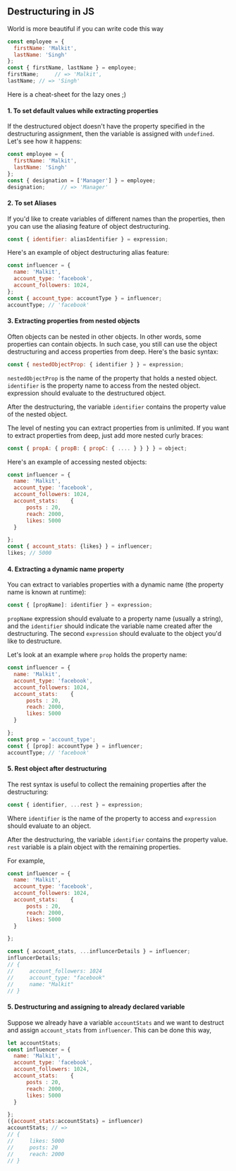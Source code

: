 
## Destructuring in JS

World is more beautiful if you can write code this way

```js
const employee = {
  firstName: 'Malkit',
  lastName: 'Singh'
};
const { firstName, lastName } = employee;
firstName;     // => 'Malkit',
lastName; // => 'Singh'
```

Here is a cheat-sheet for the lazy ones ;)

#### 1. To set default values while extracting properties
If the destructured object doesn't have the property specified in the destructuring assignment, then the variable is assigned with `undefined`. Let's see how it happens:
```js
const employee = {
  firstName: 'Malkit',
  lastName: 'Singh'
};
const { designation = ['Manager'] } = employee;
designation;     // => 'Manager'
```

#### 2. To set Aliases
If you'd like to create variables of different names than the properties, then you can use the aliasing feature of object destructuring.
```js
const { identifier: aliasIdentifier } = expression;
```
Here's an example of object destructuring alias feature:

```js
const influencer = {
  name: 'Malkit',
  account_type: 'facebook',
  account_followers: 1024,
};
const { account_type: accountType } = influencer;
accountType; // 'facebook'
```
#### 3. Extracting properties from nested objects
Often objects can be nested in other objects. In other words, some properties can contain objects. 
In such case, you still can use the object destructuring and access properties from deep. Here's the basic syntax:
```js
const { nestedObjectProp: { identifier } } = expression;
```
`nestedObjectProp` is the name of the property that holds a nested object. `identifier` is the property name to access from the nested object. expression should evaluate to the destructured object.

After the destructuring, the variable `identifier` contains the property value of the nested object.

The level of nesting you can extract properties from is unlimited. If you want to extract properties from deep, just add more nested curly braces:

```js
const { propA: { propB: { propC: { .... } } } } = object;
```

Here's an example of accessing nested objects:

```js
const influencer = {
  name: 'Malkit',
  account_type: 'facebook',
  account_followers: 1024,
  account_stats:    {
      posts : 20,
      reach: 2000,
      likes: 5000
  }

};
const { account_stats: {likes} } = influencer;
likes; // 5000
```

#### 4. Extracting a dynamic name property

You can extract to variables properties with a dynamic name (the property name is known at runtime):

```js
const { [propName]: identifier } = expression;
```

`propName` expression should evaluate to a property name (usually a string), and the `identifier` should indicate the variable name created after the destructuring. The second `expression` should evaluate to the object you'd like to destructure.

Let's look at an example where `prop` holds the property name:

```js
const influencer = {
  name: 'Malkit',
  account_type: 'facebook',
  account_followers: 1024,
  account_stats:    {
      posts : 20,
      reach: 2000,
      likes: 5000
  }

};
const prop = 'account_type';
const { [prop]: accountType } = influencer;
accountType; // 'facebook'
```

#### 5. Rest object after destructuring
The rest syntax is useful to collect the remaining properties after the destructuring:

```js
const { identifier, ...rest } = expression;
```

Where `identifier` is the name of the property to access and `expression` should evaluate to an object.

After the destructuring, the variable `identifier` contains the property value. `rest` variable is a plain object with the remaining properties.

For example,
```js
const influencer = {
  name: 'Malkit',
  account_type: 'facebook',
  account_followers: 1024,
  account_stats:    {
      posts : 20,
      reach: 2000,
      likes: 5000
  }

};

const { account_stats, ...influncerDetails } = influencer;
influncerDetails; 
// {
//     account_followers: 1024
//     account_type: "facebook"
//     name: "Malkit"
// }

```

#### 5. Destructuring and assigning to already declared variable

Suppose we already have a variable `accountStats` and we want to destruct and assign `account_stats` from `influencer`. This can be done this way,

```js
let accountStats;
const influencer = {
  name: 'Malkit',
  account_type: 'facebook',
  account_followers: 1024,
  account_stats:    {
      posts : 20,
      reach: 2000,
      likes: 5000
  }

};
({account_stats:accountStats} = influencer)
accountStats; // =>
// {
//     likes: 5000
//     posts: 20
//     reach: 2000
// }
```